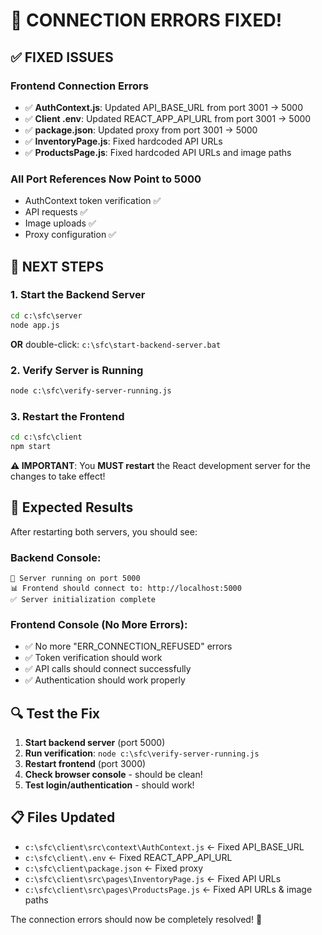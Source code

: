 # 🔧 CONNECTION ERRORS FIXED!

## ✅ **FIXED ISSUES**

### **Frontend Connection Errors**
- ✅ **AuthContext.js**: Updated API_BASE_URL from port 3001 → 5000
- ✅ **Client .env**: Updated REACT_APP_API_URL from port 3001 → 5000  
- ✅ **package.json**: Updated proxy from port 3001 → 5000
- ✅ **InventoryPage.js**: Fixed hardcoded API URLs
- ✅ **ProductsPage.js**: Fixed hardcoded API URLs and image paths

### **All Port References Now Point to 5000**
- AuthContext token verification ✅
- API requests ✅
- Image uploads ✅
- Proxy configuration ✅

## 🚀 **NEXT STEPS**

### 1. **Start the Backend Server**
```cmd
cd c:\sfc\server
node app.js
```
**OR** double-click: `c:\sfc\start-backend-server.bat`

### 2. **Verify Server is Running**
```cmd
node c:\sfc\verify-server-running.js
```

### 3. **Restart the Frontend**
```cmd
cd c:\sfc\client
npm start
```

**⚠️ IMPORTANT**: You **MUST restart** the React development server for the changes to take effect!

## 🎯 **Expected Results**

After restarting both servers, you should see:

### **Backend Console:**
```
🚀 Server running on port 5000
📊 Frontend should connect to: http://localhost:5000
✅ Server initialization complete
```

### **Frontend Console (No More Errors):**
- ✅ No more "ERR_CONNECTION_REFUSED" errors
- ✅ Token verification should work
- ✅ API calls should connect successfully
- ✅ Authentication should work properly

## 🔍 **Test the Fix**

1. **Start backend server** (port 5000)
2. **Run verification**: `node c:\sfc\verify-server-running.js`
3. **Restart frontend** (port 3000)
4. **Check browser console** - should be clean!
5. **Test login/authentication** - should work!

## 📋 **Files Updated**

- `c:\sfc\client\src\context\AuthContext.js` ← Fixed API_BASE_URL
- `c:\sfc\client\.env` ← Fixed REACT_APP_API_URL  
- `c:\sfc\client\package.json` ← Fixed proxy
- `c:\sfc\client\src\pages\InventoryPage.js` ← Fixed API URLs
- `c:\sfc\client\src\pages\ProductsPage.js` ← Fixed API URLs & image paths

The connection errors should now be completely resolved! 🎉
